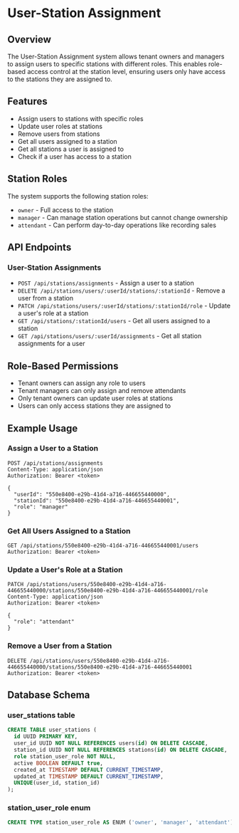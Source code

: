 # User-Station Assignment

## Overview
The User-Station Assignment system allows tenant owners and managers to assign users to specific stations with different roles. This enables role-based access control at the station level, ensuring users only have access to the stations they are assigned to.

## Features
- Assign users to stations with specific roles
- Update user roles at stations
- Remove users from stations
- Get all users assigned to a station
- Get all stations a user is assigned to
- Check if a user has access to a station

## Station Roles
The system supports the following station roles:
- `owner` - Full access to the station
- `manager` - Can manage station operations but cannot change ownership
- `attendant` - Can perform day-to-day operations like recording sales

## API Endpoints

### User-Station Assignments
- `POST /api/stations/assignments` - Assign a user to a station
- `DELETE /api/stations/users/:userId/stations/:stationId` - Remove a user from a station
- `PATCH /api/stations/users/:userId/stations/:stationId/role` - Update a user's role at a station
- `GET /api/stations/:stationId/users` - Get all users assigned to a station
- `GET /api/stations/users/:userId/assignments` - Get all station assignments for a user

## Role-Based Permissions
- Tenant owners can assign any role to users
- Tenant managers can only assign and remove attendants
- Only tenant owners can update user roles at stations
- Users can only access stations they are assigned to

## Example Usage

### Assign a User to a Station
```http
POST /api/stations/assignments
Content-Type: application/json
Authorization: Bearer <token>

{
  "userId": "550e8400-e29b-41d4-a716-446655440000",
  "stationId": "550e8400-e29b-41d4-a716-446655440001",
  "role": "manager"
}
```

### Get All Users Assigned to a Station
```http
GET /api/stations/550e8400-e29b-41d4-a716-446655440001/users
Authorization: Bearer <token>
```

### Update a User's Role at a Station
```http
PATCH /api/stations/users/550e8400-e29b-41d4-a716-446655440000/stations/550e8400-e29b-41d4-a716-446655440001/role
Content-Type: application/json
Authorization: Bearer <token>

{
  "role": "attendant"
}
```

### Remove a User from a Station
```http
DELETE /api/stations/users/550e8400-e29b-41d4-a716-446655440000/stations/550e8400-e29b-41d4-a716-446655440001
Authorization: Bearer <token>
```

## Database Schema

### user_stations table
```sql
CREATE TABLE user_stations (
  id UUID PRIMARY KEY,
  user_id UUID NOT NULL REFERENCES users(id) ON DELETE CASCADE,
  station_id UUID NOT NULL REFERENCES stations(id) ON DELETE CASCADE,
  role station_user_role NOT NULL,
  active BOOLEAN DEFAULT true,
  created_at TIMESTAMP DEFAULT CURRENT_TIMESTAMP,
  updated_at TIMESTAMP DEFAULT CURRENT_TIMESTAMP,
  UNIQUE(user_id, station_id)
);
```

### station_user_role enum
```sql
CREATE TYPE station_user_role AS ENUM ('owner', 'manager', 'attendant');
```